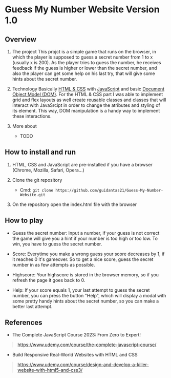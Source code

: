 # Guess My Number Website Version 1.0

## Overview

1. The project
    This projct is a simple game that runs on the browser, in which the player is supposed to guess a secret number from 1 to x (usually x is 200). As the player tries to guess the number, he receives feedback if the guess is higher or lower than the secret number, and also the player can get some help on his last try, that will give some hints about the secret number.

2. Technology
    Basically [HTML & CSS](https://www.w3.org/standards/webdesign/htmlcss) with [JavaScript](https://developer.mozilla.org/en-US/docs/Web/JavaScript) and basic [Document Object Model (DOM)](https://www.freecodecamp.org/news/javascript-dom-manipulation/#:~:text=In%20website%20development%2C%20DOM%20stands,very%20common%20in%20web%20development.). For the HTML & CSS part I was able to implement grid and flex layouts as well create reusable classes and classes that will interact with JavaSrcipt in order to change the atributes and styling of its element. This way, DOM manipulation is a handy way to implement these interactions. 

4. More about
    - TODO

## How to install and run

1. HTML, CSS and JavaScript are pre-installed if you have a browser (Chrome, Mozilla, Safari, Opera...)

2. Clone the git repository
    - Cmd: `git clone https://github.com/guidantas21/Guess-My-Number-Website.git`

3. On the repository open the index.html file with the browser

## How to play

- Guess the secret number:
    Input a number, if your guess is not correct the game will give you a hint if your number is too high or too low. To win, you have to guess the secret number.

- Score:
    Everytime you make a wrong guess your score decreases by 1, if it reaches 0 it's gameover. So to get a nice score, guess the secret number in as few attempts as possible.

- Highscore:
    Your highscore is stored in the browser memory, so if you refresh the page it goes back to 0.

- Help:
    If your score equals 1, your last attempt to guess the secret number, you can press the button "Help", which will display a modal with some pretty handy hints about the secret number, so you can make a better last attempt.

## References

- The Complete JavaScript Course 2023: From Zero to Expert!
>https://www.udemy.com/course/the-complete-javascript-course/

- Build Responsive Real-World Websites with HTML and CSS
> https://www.udemy.com/course/design-and-develop-a-killer-website-with-html5-and-css3/


